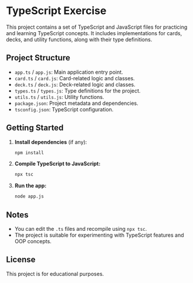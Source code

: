 # TypeScript Exercise

This project contains a set of TypeScript and JavaScript files for practicing and learning TypeScript concepts. It includes implementations for cards, decks, and utility functions, along with their type definitions.

## Project Structure

- `app.ts` / `app.js`: Main application entry point.
- `card.ts` / `card.js`: Card-related logic and classes.
- `deck.ts` / `deck.js`: Deck-related logic and classes.
- `types.ts` / `types.js`: Type definitions for the project.
- `utils.ts` / `utils.js`: Utility functions.
- `package.json`: Project metadata and dependencies.
- `tsconfig.json`: TypeScript configuration.

## Getting Started

1. **Install dependencies** (if any):

   ```sh
   npm install
   ```

2. **Compile TypeScript to JavaScript:**

   ```sh
   npx tsc
   ```

3. **Run the app:**
   ```sh
   node app.js
   ```

## Notes

- You can edit the `.ts` files and recompile using `npx tsc`.
- The project is suitable for experimenting with TypeScript features and OOP concepts.

## License

This project is for educational purposes.
